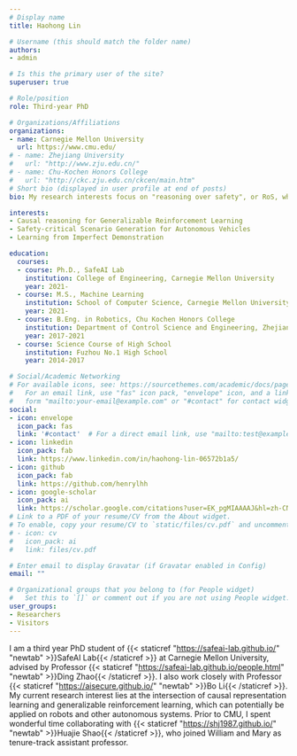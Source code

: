 ```yaml
---
# Display name
title: Haohong Lin

# Username (this should match the folder name)
authors:
- admin

# Is this the primary user of the site?
superuser: true

# Role/position
role: Third-year PhD

# Organizations/Affiliations
organizations:
- name: Carnegie Mellon University
  url: https://www.cmu.edu/
# - name: Zhejiang University
#   url: "http://www.zju.edu.cn/"
# - name: Chu-Kochen Honors College
#   url: "http://ckc.zju.edu.cn/ckcen/main.htm"
# Short bio (displayed in user profile at end of posts)
bio: My research interests focus on "reasoning over safety", or RoS, which lies at the intersection of causal discovery and representation, skill-based abstraction and safe reinforcement learning. Specifically, I'm interested in their applications in safety-critical scenarios like autonomous vehicles and robot manipulation. 

interests:
- Causal reasoning for Generalizable Reinforcement Learning
- Safety-critical Scenario Generation for Autonomous Vehicles
- Learning from Imperfect Demonstration

education:
  courses:
  - course: Ph.D., SafeAI Lab
    institution: College of Engineering, Carnegie Mellon University
    year: 2021-
  - course: M.S., Machine Learning
    institution: School of Computer Science, Carnegie Mellon University
    year: 2021-
  - course: B.Eng. in Robotics, Chu Kochen Honors College
    institution: Department of Control Science and Engineering, Zhejiang University
    year: 2017-2021
  - course: Science Course of High School
    institution: Fuzhou No.1 High School 
    year: 2014-2017

# Social/Academic Networking
# For available icons, see: https://sourcethemes.com/academic/docs/page-builder/#icons
#   For an email link, use "fas" icon pack, "envelope" icon, and a link in the
#   form "mailto:your-email@example.com" or "#contact" for contact widget.
social:
- icon: envelope
  icon_pack: fas
  link: '#contact'  # For a direct email link, use "mailto:test@example.org".
- icon: linkedin
  icon_pack: fab
  link: https://www.linkedin.com/in/haohong-lin-06572b1a5/
- icon: github
  icon_pack: fab
  link: https://github.com/henrylhh
- icon: google-scholar
  icon_pack: ai
  link: https://scholar.google.com/citations?user=EK_pgMIAAAAJ&hl=zh-CN&oi=ao
# Link to a PDF of your resume/CV from the About widget.
# To enable, copy your resume/CV to `static/files/cv.pdf` and uncomment the lines below.
# - icon: cv
#   icon_pack: ai
#   link: files/cv.pdf

# Enter email to display Gravatar (if Gravatar enabled in Config)
email: ""

# Organizational groups that you belong to (for People widget)
#   Set this to `[]` or comment out if you are not using People widget.
user_groups:
- Researchers
- Visitors
---
```

I am a third year PhD student of {{< staticref "https://safeai-lab.github.io/" "newtab" >}}SafeAI Lab{{< /staticref >}} at Carnegie Mellon University, advised by Professor {{< staticref "https://safeai-lab.github.io/people.html" "newtab" >}}Ding Zhao{{< /staticref >}}. I also work closely with Professor {{< staticref "https://aisecure.github.io/" "newtab" >}}Bo Li{{< /staticref >}}. My current research interest lies at the intersection of causal representation learning and generalizable reinforcement learning, which can potentially be applied on robots and other autonomous systems. Prior to CMU, I spent wonderful time collaborating with {{< staticref "https://shj1987.github.io/" "newtab" >}}Huajie Shao{{< /staticref >}}, who joined William and Mary as tenure-track assistant professor.

<!-- I was admitted to the CSST research program this summer at the University of California, Los Angeles (UCLA), which has been unfortunately suspended due to the outbreak of COVID-19.

I take an active part in Mathematical Modeling Competition. I received Finalist Prize (2% among 20,000+ teams) this year in Interdisciplinary Contest in Modeling (ICM). -->

<!-- I am applying for a Ph.D./MS program this fall. You may check in my {{< staticref "https://drive.google.com/file/d/1eolZzPNGJS-zb31B2uaAC3GMhQCTY-Pv/view?usp=sharing" "newtab" >}}CV{{< /staticref >}} for further information. -->
